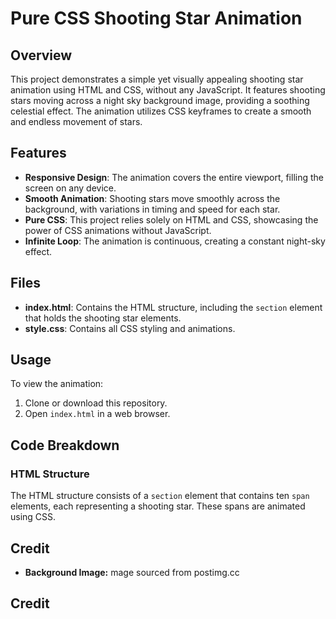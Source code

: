# Pure CSS Shooting Star Animation

## Overview

This project demonstrates a simple yet visually appealing shooting star animation using HTML and CSS, without any JavaScript. It features shooting stars moving across a night sky background image, providing a soothing celestial effect. The animation utilizes CSS keyframes to create a smooth and endless movement of stars.

## Features

- **Responsive Design**: The animation covers the entire viewport, filling the screen on any device.
- **Smooth Animation**: Shooting stars move smoothly across the background, with variations in timing and speed for each star.
- **Pure CSS**: This project relies solely on HTML and CSS, showcasing the power of CSS animations without JavaScript.
- **Infinite Loop**: The animation is continuous, creating a constant night-sky effect.

## Files

- **index.html**: Contains the HTML structure, including the `section` element that holds the shooting star elements.
- **style.css**: Contains all CSS styling and animations.

## Usage

To view the animation:

1. Clone or download this repository.
2. Open `index.html` in a web browser.

## Code Breakdown

### HTML Structure

The HTML structure consists of a `section` element that contains ten `span` elements, each representing a shooting star. These spans are animated using CSS.

## Credit 

- **Background Image:** mage sourced from postimg.cc

## Credit 
